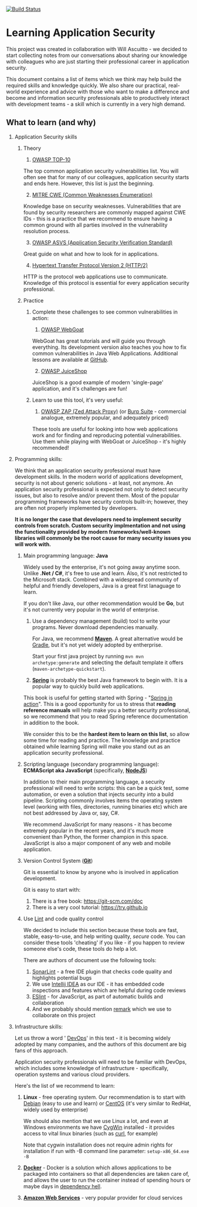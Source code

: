 [![Build Status](https://travis-ci.org/samoylenko/appseclearning.svg?branch=master)](https://travis-ci.org/samoylenko/appseclearning)

# Learning Application Security

This project was created in collaboration with Will Ascuitto - we decided to start
collecting notes from our conversations about sharing our knowledge with
colleagues who are just starting their professional career in application
security.

This document contains a list of items which we think may help build the
required skills and knowledge quickly. We also share our practical,
real-world experience and advice with those who want to make a difference and
become and information security professionals able to productively interact with
development teams - a skill which is currently in a very high demand.

## What to learn (and why)

1.  Application Security skills
    1.  Theory
        1.  [OWASP TOP-10](https://www.owasp.org/index.php/Category:OWASP_Top_Ten_Project)

        The top common application security vulnerabilities list. You will often see that
        for many of our colleagues, application security starts and
        ends here. However, this list is just the beginning.

        2.  [MITRE CWE (Common Weaknesses Enumeration)](https://cwe.mitre.org)

        Knowledge base on security weaknesses. Vulnerabilities that are found
        by security researchers are commonly mapped against CWE IDs - this is
        a practice that we recommend to ensure having a common ground with all
        parties involved in the vulnerability resolution process.

        3.  [OWASP ASVS (Application Security Verification Standard)](https://www.owasp.org/index.php/Category:OWASP_Application_Security_Verification_Standard_Project)

        Great guide on what and how to look for in applications.

        4.  [Hypertext Transfer Protocol Version 2 (HTTP/2)](https://tools.ietf.org/html/rfc7540)

        HTTP is the protocol web applications use to communicate. Knowledge of
        this protocol is essential for every application security professional.

    2.  Practice
        1.  Complete these challenges to see common vulnerabilities in action:
            1.  [OWASP WebGoat](https://github.com/WebGoat/WebGoat)

            WebGoat has great tutorials and will guide you through everything.
             Its development version also teaches you how to fix common
             vulnerabilities in Java Web Applications. Additional lessons are
             available at [GitHub](https://github.com/WebGoat/WebGoat-Lessons).

            2.  [OWASP JuiceShop](https://github.com/bkimminich/juice-shop)

            JuiceShop is a good example of modern 'single-page'
            application, and it's challenges are fun!

        2.  Learn to use this tool, it's very useful:
            1.  [OWASP ZAP (Zed Attack Proxy)](https://github.com/zaproxy/zaproxy)
                (or [Burp Suite](https://portswigger.net/burp) - commercial
                analogue, extremely popular, and adequately priced)

            These tools are useful for looking into how web applications
            work and for finding and reproducing potential vulnerabilities.
            Use them while playing with WebGoat or JuiceShop - it's
            highly recommended!

2.  Programming skills:

    We think that an application security professional must
    have development skills. In the modern world of applications development,
    security is not about generic solutions - at least, not anymore. An application
    security professional is expected not only to detect security issues, but also 
    to resolve and/or prevent them. Most of the popular programming
    frameworks have security controls built-in; however, they are often not
    properly implemented by developers.

    **It is no longer the case that developers need to implement security
    controls from scratch. Custom security implmentation and not using the functionality 
    provided by modern frameworks/well-known libraries will commonly be the root cause 
    for many security issues you will work with.**

    1.  Main programming language: **Java**

        Widely used by the enterprise, it's not going away anytime soon.
        Unlike **.Net / C#**, it's free to use and learn. Also, it's not
        restricted to  the Microsoft stack. Combined with a widespread community 
        of helpful and friendly developers, Java is a great first lanaguage to learn.

        If you don't like Java, our other recommendation would be **Go**, but
        it's not currently very popular in the world of enterprise.

        1.  Use a dependency management (build) tool to write your programs. 
            Never download dependencies manually.

            For Java, we recommend **[Maven](https://maven.apache.org/)**. A great
            alternative would be [Gradle](https://gradle.org/), but it's not yet
            widely adopted by entherprise.

            Start your first java project by running `mvn mvn archetype:generate`
            and selecting the default template it offers
            (`maven-archetype-quickstart`).

        2.  **[Spring](http://spring.io/)** is probably the best Java framework
        to begin with. It is a popular way to quickly build web applications.

        This book is useful for getting started with Spring -
        "[Spring in action](https://www.manning.com/books/spring-in-action-fourth-edition)".
        This is a good opportunity for us to stress that
        **reading reference manuals** will help make you a better security professional,
        so we recommend that you to read Spring reference documentation in addition to the book.

        We consider this to be the **hardest item to learn on this list**, so
        allow some time for reading and practice. The knowledge and
        practice obtained while learning Spring will make you
        stand out as an application security professional.


    2. Scripting language (secondary programming language): **ECMAScript aka
       JavaScript** (specifically, **[NodeJS](https://nodejs.org/)**)

       In addition to their main programming language, a security professional
       will need to write scripts: this can be a quick test, some
       automation, or even a solution that injects security into a build
       pipeline. Scripting commonly involves items the operating system level
       (working with files, directories, running binaries etc) which are not
       best addressed by Java or, say, C#.

       We recommend JavaScript for many reasons - it has become extremely
       popular in the recent years, and it's much more convenient than Python,
       the former champion in this space. JavaScript is also a major
       component of any web and mobile application.


    3. Version Control System (**[Git](https://git-scm.com/)**)

       Git is essential to know by anyone who is involved in application
       development.

       Git is easy to start with:

       1. There is a free book: https://git-scm.com/doc
       2. There is a very cool tutorial: https://try.github.io


    4. Use [Lint](https://en.wikipedia.org/wiki/Lint_(software)) and code
       quality control

       We decided to include this section because these tools
       are fast, stable, easy-to-use, and help writing quality, *secure* code. 
       You can consider these tools 'cheating' if you like - 
       if you happen to review someone else's code, these tools do help a lot.

       There are authors of document use the following tools:
       1. [SonarLint](https://www.sonarlint.org/) - a free IDE plugin that
          checks code quality and highlights potential bugs
       2. We use [Intellij IDEA](https://www.jetbrains.com/idea/) as our IDE -
          it has embedded code inspections and features which are helpful
          during code reviews
       3. [ESlint](https://eslint.org/) - for JavaScript, as part of automatic
          builds and collaboration
       4. And we probably should mention
          [remark](https://github.com/remarkjs/remark) which we use to
          collaborate on this project

5.  Infrastructure skills:

    Let us throw a word '
    [DevOps](https://aws.amazon.com/devops/what-is-devops/)' in this text - it
    is becoming widely adopted by many companies, and the authors of this document are
    big fans of this approach.

    Application security professionals will need to be familiar with DevOps, which
    includes some knowledge of infrastructure - specifically, operation systems
    and various cloud providers.

    Here's the list of we recommend to learn:

    1.  **Linux** - free operating system. Our recommendation is to start with
        [Debian](https://www.debian.org/) (easy to use and learn) or
        [CentOS](https://www.centos.org/) (it's very similar to RedHat, widely
        used by enterprise)

        We should also mention that we use Linux a lot, and even at Windows
        environments we have [CygWin](https://cygwin.com) installed - it
        provides access to vital linux binaries (such as
        [curl](https://curl.haxx.se), for example)

        Note that cygwin installation does not require admin rights for
        installation if run with -B command line parameter: `setup-x86_64.exe
        -B`

    2.  **[Docker](https://www.docker.com)** - Docker is a solution which allows
        applications to be packaged into containers so that all dependencies are
        taken care of, and allows the user to run the container
        instead of spending hours or maybe days in
        [dependency hell](https://en.wikipedia.org/wiki/Dependency_hell).

    3.  **[Amazon Web Services](https://aws.amazon.com)** - very popular
        provider for cloud services
